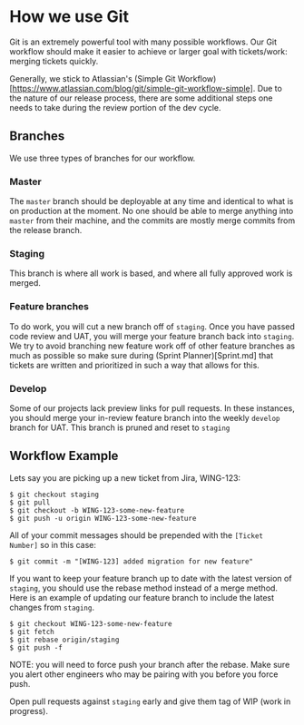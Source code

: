 # How we use Git

Git is an extremely powerful tool with many possible workflows. Our Git workflow should make it easier to achieve or larger goal with tickets/work: merging tickets quickly.

Generally, we stick to Atlassian's (Simple Git Workflow)[https://www.atlassian.com/blog/git/simple-git-workflow-simple]. Due to the nature of our release process, there are some additional steps one needs to take during the review portion of the dev cycle.

## Branches
We use three types of branches for our workflow.

### Master
The `master` branch should be deployable at any time and identical to what is on production at the moment. No one should be able to merge anything into `master` from their machine, and the commits are mostly merge commits from the release branch. 

### Staging
This branch is where all work is based, and where all fully approved work is merged.

### Feature branches
To do work, you will cut a new branch off of `staging`. Once you have passed code review and UAT, you will merge your feature branch back into `staging`. We try to avoid branching new feature work off of other feature branches as much as possible so make sure during (Sprint Planner)[Sprint.md] that tickets are written and prioritized in such a way that allows for this.

### Develop
Some of our projects lack preview links for pull requests. In these instances, you should merge your in-review feature branch into the weekly `develop` branch for UAT. This branch is pruned and reset to `staging` 

## Workflow Example
Lets say you are picking up a new ticket from Jira, WING-123:

```
$ git checkout staging
$ git pull 
$ git checkout -b WING-123-some-new-feature
$ git push -u origin WING-123-some-new-feature
```

All of your commit messages should be prepended with the `[Ticket Number]` so in this case:

```
$ git commit -m "[WING-123] added migration for new feature"
```

If you want to keep your feature branch up to date with the latest version of `staging`, you should use the rebase method instead of a merge method. Here is an example of updating our feature branch to include the latest changes from `staging`.
```
$ git checkout WING-123-some-new-feature
$ git fetch
$ git rebase origin/staging
$ git push -f
```

NOTE: you will need to force push your branch after the rebase. Make sure you alert other engineers who may be pairing with you before you force push.

Open pull requests against `staging` early and give them tag of WIP (work in progress). 

